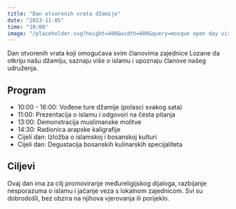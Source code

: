 ```yaml
---
title: "Dan otvorenih vrata džamije"
date: "2023-11-05"
time: "10:00"
image: "/placeholder.svg?height=400&width=600&query=mosque open day visitors"
---
```


Dan otvorenih vrata koji omogućava svim članovima zajednice Lozane da otkriju našu džamiju, saznaju više o islamu i upoznaju članove našeg udruženja.

## Program

- 10:00 - 16:00: Vođene ture džamije (polasci svakog sata)
- 11:00: Prezentacija o islamu i odgovori na česta pitanja
- 13:00: Demonstracija muslimanske molitve
- 14:30: Radionica arapske kaligrafije
- Cijeli dan: Izložba o islamskoj i bosanskoj kulturi
- Cijeli dan: Degustacija bosanskih kulinarskih specijaliteta

## Ciljevi

Ovaj dan ima za cilj promoviranje međureligijskog dijaloga, razbijanje nesporazuma o islamu i jačanje veza s lokalnom zajednicom. Svi su dobrodošli, bez obzira na njihova vjerovanja ili porijeklo.
